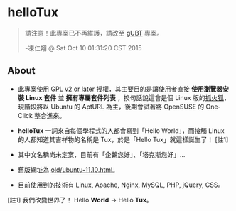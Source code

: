 # helloTux

> 請注意！此專案已不再維護，請改至 [gUBT](http://chusiang.github.io/gubt/) 專案。
>
> -凍仁翔 @ Sat Oct 10 01:31:20 CST 2015

## About

* 此專案使用 [GPL v2 or later](http://www.gnu.org/licenses/gpl.html) 授權，其主要目的是讓使用者直接 **使用瀏覽器安裝 Linux 套件** 並 **擁有專屬套件列表** ，換句話說這會是個 Linux 版的[抓火狐](http://gfx.tw/)，現階段將以 Ubuntu 的 AptURL 為主，後期會試著將 OpenSUSE 的 One-Click 整合進來。

* **helloTux** 一詞來自每個學程式的人都會寫到「Hello World」，而接觸 Linux 的人都知道其吉祥物的名稱是 Tux，於是「Hello Tux」就這樣誕生了！ [註1]

* 其中文名稱尚未定案，目前有「企鵝您好」、「塔克斯您好」...

* 舊版網址為 [old/ubuntu-11.10.html](http://hellotux.dev.drx.tw/old/ubuntu-11.10.html)。

* 目前使用到的技術有 Linux, Apache, Nginx, MySQL, PHP, jQuery, CSS。

 [註1] 我們改變世界了！ Hello **World** →  Hello **Tux**。


